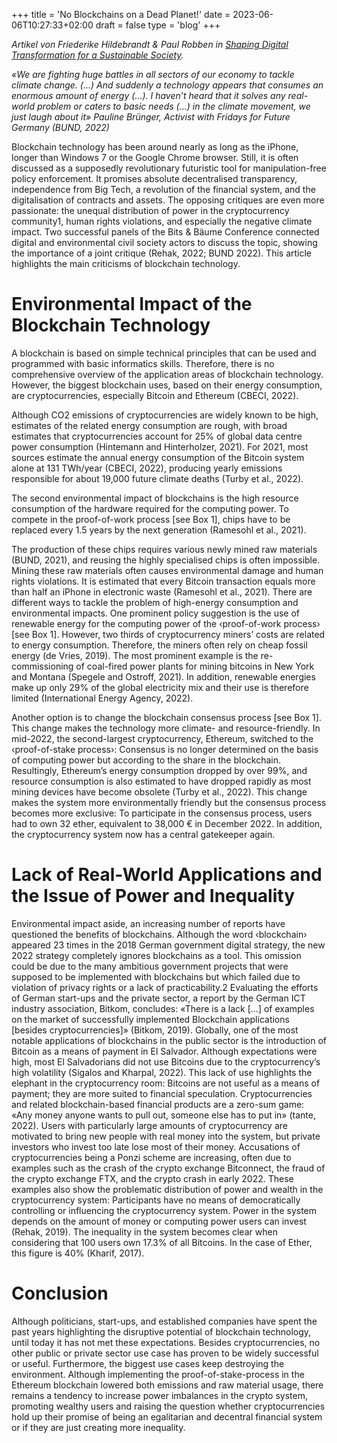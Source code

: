 +++
title = 'No Blockchains on a Dead Planet!'
date = 2023-06-06T10:27:33+02:00
draft = false
type = 'blog'
+++

*Artikel von Friederike Hildebrandt & Paul Robben in [Shaping Digital Transformation for a Sustainable Society](https://publication2023.bits-und-baeume.org).*

 <!--more-->
*«We are fighting huge battles in all sectors of our economy to tackle climate change. (…) And suddenly a technology appears that consumes an enormous amount of energy (…). I haven’t heard that it solves any real-world problem or caters to basic needs (…) in the climate movement, we just laugh about it» Pauline Brünger, Activist with Fridays for Future Germany (BUND, 2022)*

Blockchain technology has been around nearly as long as the iPhone, longer than Windows 7 or the Google Chrome browser. Still, it is often discussed as a supposedly revolutionary futuristic tool for manipulation-free policy enforcement. It promises absolute decentralised transparency, independence from Big Tech, a revolution of the financial system, and the digitalisation of contracts and assets. The opposing critiques are even more passionate: the unequal distribution of power in the cryptocurrency community1, human rights violations, and especially the negative climate impact. Two successful panels of the Bits & Bäume Conference connected digital and environmental civil society actors to discuss the topic, showing the importance of a joint critique (Rehak, 2022; BUND 2022). This article highlights the main criticisms of blockchain technology.

# Environmental Impact of the Blockchain Technology
A blockchain is based on simple technical principles that can be used and programmed with basic informatics skills. Therefore, there is no comprehensive overview of the application areas of blockchain technology. However, the biggest blockchain uses, based on their energy consumption, are cryptocurrencies, especially Bitcoin and Ethereum (CBECI, 2022).

Although CO2 emissions of cryptocurrencies are widely known to be high, estimates of the related energy consumption are rough, with broad estimates that cryptocurrencies account for 25% of global data centre power consumption (Hintemann and Hinterholzer, 2021). For 2021, most sources estimate the annual energy consumption of the Bitcoin system alone at 131 TWh/year (CBECI, 2022), producing yearly emissions responsible for about 19,000 future climate deaths (Turby et al., 2022).

The second environmental impact of blockchains is the high resource consumption of the hardware required for the computing power. To compete in the proof-of-work process [see Box 1], chips have to be replaced every 1.5 years by the next generation (Ramesohl et al., 2021).

The production of these chips requires various newly mined raw materials (BUND, 2021), and reusing the highly specialised chips is often impossible. Mining these raw materials often causes environmental damage and human rights violations. It is estimated that every Bitcoin transaction equals more than half an iPhone in electronic waste (Ramesohl et al., 2021). There are different ways to tackle the problem of high-energy consumption and environmental impacts. One prominent policy suggestion is the use of renewable energy for the computing power of the ‹proof-of-work process› [see Box 1]. However, two thirds of cryptocurrency miners’ costs are related to energy consumption. Therefore, the miners often rely on cheap fossil energy (de Vries, 2019). The most prominent example is the re-commissioning of coal-fired power plants for mining bitcoins in New York and Montana (Spegele and Ostroff, 2021). In addition, renewable energies make up only 29% of the global electricity mix and their use is therefore limited (International Energy Agency, 2022).

Another option is to change the blockchain consensus process [see Box 1]. This change makes the technology more climate- and resource-friendly. In mid-2022, the second-largest cryptocurrency, Ethereum, switched to the ‹proof-of-stake process›: Consensus is no longer determined on the basis of computing power but according to the share in the blockchain. Resultingly, Ethereum’s energy consumption dropped by over 99%, and resource consumption is also estimated to have dropped rapidly as most mining devices have become obsolete (Turby et al., 2022). This change makes the system more environmentally friendly but the consensus process becomes more exclusive: To participate in the consensus process, users had to own 32 ether, equivalent to 38,000 € in December 2022. In addition, the cryptocurrency system now has a central gatekeeper again.

# Lack of Real-World Applications and the Issue of Power and Inequality

Environmental impact aside, an increasing number of reports have questioned the benefits of blockchains. Although the word ‹blockchain› appeared 23 times in the 2018 German government digital strategy, the new 2022 strategy completely ignores blockchains as a tool. This omission could be due to the many ambitious government projects that were supposed to be implemented with blockchains but which failed due to violation of privacy rights or a lack of practicability.2 Evaluating the efforts of German start-ups and the private sector, a report by the German ICT industry association, Bitkom, concludes: «There is a lack […] of examples on the market of successfully implemented Blockchain applications [besides cryptocurrencies]» (Bitkom, 2019). Globally, one of the most notable applications of blockchains in the public sector is the introduction of Bitcoin as a means of payment in El Salvador. Although expectations were high, most El Salvadorians did not use Bitcoins due to the cryptocurrency’s high volatility (Sigalos and Kharpal, 2022). This lack of use highlights the elephant in the cryptocurrency room: Bitcoins are not useful as a means of payment; they are more suited to financial speculation. Cryptocurrencies and related blockchain-based financial products are a zero-sum game: «Any money anyone wants to pull out, someone else has to put in» (tante, 2022). Users with particularly large amounts of cryptocurrency are motivated to bring new people with real money into the system, but private investors who invest too late lose most of their money. Accusations of cryptocurrencies being a Ponzi scheme are increasing, often due to examples such as the crash of the crypto exchange Bitconnect, the fraud of the crypto exchange FTX, and the crypto crash in early 2022. These examples also show the problematic distribution of power and wealth in the cryptocurrency system: Participants have no means of democratically controlling or influencing the cryptocurrency system. Power in the system depends on the amount of money or computing power users can invest (Rehak, 2019). The inequality in the system becomes clear when considering that 100 users own 17.3% of all Bitcoins. In the case of Ether, this figure is 40% (Kharif, 2017).

# Conclusion

Although politicians, start-ups, and established companies have spent the past years highlighting the disruptive potential of blockchain technology, until today it has not met these expectations. Besides cryptocurrencies, no other public or private sector use case has proven to be widely successful or useful. Furthermore, the biggest use cases keep destroying the environment. Although implementing the proof-of-stake-process in the Ethereum blockchain lowered both emissions and raw material usage, there remains a tendency to increase power imbalances in the crypto system, promoting wealthy users and raising the question whether cryptocurrencies hold up their promise of being an egalitarian and decentral financial system or if they are just creating more inequality.
